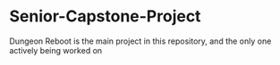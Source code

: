 # Senior-Capstone-Project
Dungeon Reboot is the main project in this repository, and the only one actively being worked on
